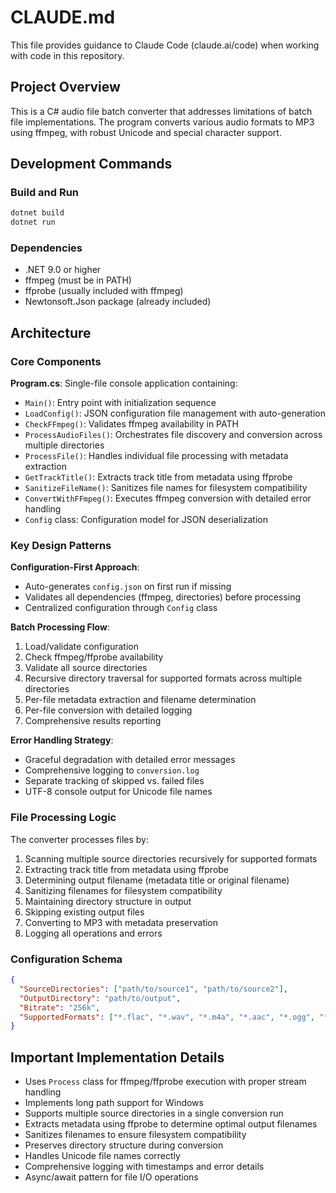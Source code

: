 # CLAUDE.md

This file provides guidance to Claude Code (claude.ai/code) when working with code in this repository.

## Project Overview

This is a C# audio file batch converter that addresses limitations of batch file implementations. The program converts various audio formats to MP3 using ffmpeg, with robust Unicode and special character support.

## Development Commands

### Build and Run
```bash
dotnet build
dotnet run
```

### Dependencies
- .NET 9.0 or higher
- ffmpeg (must be in PATH)
- ffprobe (usually included with ffmpeg)
- Newtonsoft.Json package (already included)

## Architecture

### Core Components

**Program.cs**: Single-file console application containing:
- `Main()`: Entry point with initialization sequence
- `LoadConfig()`: JSON configuration file management with auto-generation
- `CheckFFmpeg()`: Validates ffmpeg availability in PATH
- `ProcessAudioFiles()`: Orchestrates file discovery and conversion across multiple directories
- `ProcessFile()`: Handles individual file processing with metadata extraction
- `GetTrackTitle()`: Extracts track title from metadata using ffprobe
- `SanitizeFileName()`: Sanitizes file names for filesystem compatibility
- `ConvertWithFFmpeg()`: Executes ffmpeg conversion with detailed error handling
- `Config` class: Configuration model for JSON deserialization

### Key Design Patterns

**Configuration-First Approach**: 
- Auto-generates `config.json` on first run if missing
- Validates all dependencies (ffmpeg, directories) before processing
- Centralized configuration through `Config` class

**Batch Processing Flow**:
1. Load/validate configuration
2. Check ffmpeg/ffprobe availability
3. Validate all source directories
4. Recursive directory traversal for supported formats across multiple directories
5. Per-file metadata extraction and filename determination
6. Per-file conversion with detailed logging
7. Comprehensive results reporting

**Error Handling Strategy**:
- Graceful degradation with detailed error messages
- Comprehensive logging to `conversion.log`
- Separate tracking of skipped vs. failed files
- UTF-8 console output for Unicode file names

### File Processing Logic

The converter processes files by:
1. Scanning multiple source directories recursively for supported formats
2. Extracting track title from metadata using ffprobe
3. Determining output filename (metadata title or original filename)
4. Sanitizing filenames for filesystem compatibility
5. Maintaining directory structure in output
6. Skipping existing output files
7. Converting to MP3 with metadata preservation
8. Logging all operations and errors

### Configuration Schema

```json
{
  "SourceDirectories": ["path/to/source1", "path/to/source2"],
  "OutputDirectory": "path/to/output", 
  "Bitrate": "256k",
  "SupportedFormats": ["*.flac", "*.wav", "*.m4a", "*.aac", "*.ogg", "*.wma", "*.ape", "*.mp3"]
}
```

## Important Implementation Details

- Uses `Process` class for ffmpeg/ffprobe execution with proper stream handling
- Implements long path support for Windows
- Supports multiple source directories in a single conversion run
- Extracts metadata using ffprobe to determine optimal output filenames
- Sanitizes filenames to ensure filesystem compatibility
- Preserves directory structure during conversion
- Handles Unicode file names correctly
- Comprehensive logging with timestamps and error details
- Async/await pattern for file I/O operations